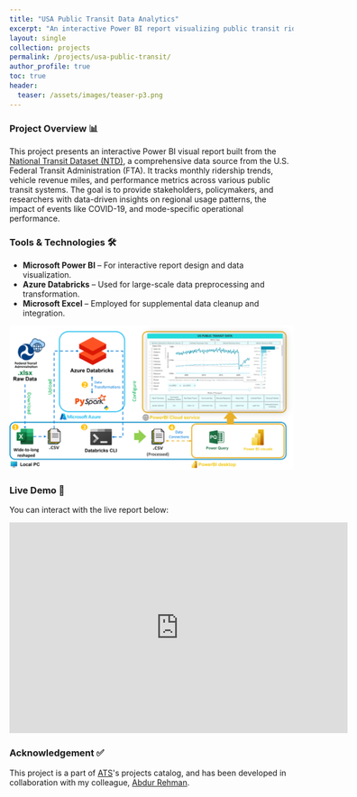 ```yaml
---
title: "USA Public Transit Data Analytics"
excerpt: "An interactive Power BI report visualizing public transit ridership trends across the USA."
layout: single
collection: projects
permalink: /projects/usa-public-transit/
author_profile: true
toc: true
header:
  teaser: /assets/images/teaser-p3.png
---
```


### Project Overview 📊
This project presents an interactive Power BI visual report built from the [National Transit Dataset (NTD)](https://www.transit.dot.gov/ntd), a comprehensive data source from the U.S. Federal Transit Administration (FTA). It tracks monthly ridership trends, vehicle revenue miles, and performance metrics across various public transit systems. The goal is to provide stakeholders, policymakers, and researchers with data-driven insights on regional usage patterns, the impact of events like COVID-19, and mode-specific operational performance.

### Tools & Technologies 🛠
- **Microsoft Power BI** – For interactive report design and data visualization.
- **Azure Databricks** – Used for large-scale data preprocessing and transformation.
- **Microsoft Excel** – Employed for supplemental data cleanup and integration.

![USA National Transit Data - Workflow](/assets/images/workflow-p3.png)

### Live Demo 🔗
You can interact with the live report below:

<iframe title="US Transit Data" width="600" height="373.5" src="https://app.powerbi.com/view?r=eyJrIjoiNjY1Zjg5ZTQtYzkzMC00NTlmLWI1YjItNDVmMDg0ZmRlODE4IiwidCI6IjQxOWY3MTFlLTE2NDktNDA0Mi05YmIxLWRiNTc2ODk0ZDFhOSJ9" frameborder="0" allowFullScreen="true"></iframe>

### Acknowledgement ✅
This project is a part of [ATS](https://www.atsailab.com/)'s projects catalog, and has been developed in collaboration with my colleague, [Abdur Rehman](https://www.linkedin.com/in/abdur-mani-rehman).